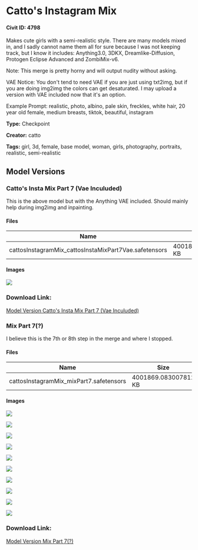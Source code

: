 # Catto's Instagram Mix

#### Civit ID: 4798

<p>Makes cute girls with a semi-realistic style. There are many models mixed in, and I sadly cannot name them all for sure because I was not keeping track, but I know it includes: Anything3.0, 3DKX, Dreamlike-Diffusion, Protogen Eclipse Advanced and ZombiMix-v6.</p><p></p><p>Note: This merge is pretty horny and will output nudity without asking.</p><p></p><p>VAE Notice: You don't tend to need VAE if you are just using txt2img, but if you are doing img2img the colors can get desaturated. I may upload a version with VAE included now that it's an option.</p><p></p><p>Example Prompt: realistic, photo, albino, pale skin, freckles, white hair, 20 year old female, medium breasts, tiktok, beautiful, instagram</p>

**Type:** Checkpoint

**Creator:** catto

**Tags:** girl, 3d, female, base model, woman, girls, photography, portraits, realistic, semi-realistic

## Model Versions

### Catto's Insta Mix Part 7 (Vae Inculuded)

<p>This is the above model but with the Anything VAE included. Should mainly help during img2img and inpainting.</p>

#### Files

| Name | Size | Type | Format | Download Url | AutoV1 | AutoV2 | SHA256 | CRC32 | BLAKE3 |
| --- | --- | --- | --- | --- | --- | --- | --- | --- | --- |
| cattosInstagramMix_cattosInstaMixPart7Vae.safetensors | 4001869.083007812 KB | Model | SafeTensor | https://civitai.com/api/download/models/6140 | C5C54E28 | 5F05AB60D7 | 5F05AB60D71748F2FF045C78190D8B047E6538A6B3F606DCFA247148365BDB95 | 79B8CAAF | CF6BB3774BEC8F2733FA60D03355AC2980AA9EE45E6EA114DB3D086D329307F7 |

#### Images

<p><img src="https://image.civitai.com/xG1nkqKTMzGDvpLrqFT7WA/81353d69-f807-41b2-ed4e-aaa61f938100/width=450/53487.jpeg" /></p>

### Download Link:

[Model Version Catto's Insta Mix Part 7 (Vae Inculuded)](https://civitai.com/api/download/models/6140)

### Mix Part 7(?)

<p>I believe this is the 7th or 8th step in the merge and where I stopped.</p>

#### Files

| Name | Size | Type | Format | Download Url | AutoV1 | AutoV2 | SHA256 | CRC32 | BLAKE3 |
| --- | --- | --- | --- | --- | --- | --- | --- | --- | --- |
| cattosInstagramMix_mixPart7.safetensors | 4001869.083007812 KB | Model | SafeTensor | https://civitai.com/api/download/models/5502 | C5C54E28 | FE44D1FBEC | FE44D1FBEC51507DEBDA0F1E10EA02E419375D18E2973A1ED84C85B50E5783C2 | 41B58F5C | 5532FFF19A32E6130514CE6C115866A6255B45F371008B89E536F7EA91023A32 |

#### Images

<p><img src="https://image.civitai.com/xG1nkqKTMzGDvpLrqFT7WA/7f31881d-45b1-4ad3-4e37-c37024907500/width=450/351462.jpeg" /></p>

<p><img src="https://image.civitai.com/xG1nkqKTMzGDvpLrqFT7WA/949ab5f9-87f0-430b-50c7-8fdfe6704300/width=450/337970.jpeg" /></p>

<p><img src="https://image.civitai.com/xG1nkqKTMzGDvpLrqFT7WA/b3e8193e-d6ab-45c8-1c94-6c7f6637a900/width=450/43859.jpeg" /></p>

<p><img src="https://image.civitai.com/xG1nkqKTMzGDvpLrqFT7WA/68bc01f2-4e94-4aa9-f6e6-f2b5a37c4600/width=450/43864.jpeg" /></p>

<p><img src="https://image.civitai.com/xG1nkqKTMzGDvpLrqFT7WA/9e0b98dd-2e67-4958-dcb5-8c56b7128800/width=450/43863.jpeg" /></p>

<p><img src="https://image.civitai.com/xG1nkqKTMzGDvpLrqFT7WA/101f0038-b8c7-46eb-17dc-ab401ca37300/width=450/43862.jpeg" /></p>

<p><img src="https://image.civitai.com/xG1nkqKTMzGDvpLrqFT7WA/4948bab9-ac09-4775-0db2-7379c06d8600/width=450/43861.jpeg" /></p>

<p><img src="https://image.civitai.com/xG1nkqKTMzGDvpLrqFT7WA/3d1530b7-6159-45d4-2a09-cfd8f4cef600/width=450/43860.jpeg" /></p>

<p><img src="https://image.civitai.com/xG1nkqKTMzGDvpLrqFT7WA/20f12db0-baee-416c-5635-92a43032c700/width=450/45073.jpeg" /></p>

<p><img src="https://image.civitai.com/xG1nkqKTMzGDvpLrqFT7WA/13c08623-5eaf-4ed5-c20d-6f67b84b1e00/width=450/45072.jpeg" /></p>

### Download Link:

[Model Version Mix Part 7(?)](https://civitai.com/api/download/models/5502)

